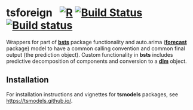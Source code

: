 # tsforeign &nbsp; [![R](https://github.com/tsmodels/tsforeign/workflows/R/badge.svg)](https://github.com/tsmodels/tsforeign/actions?query=workflow%3AR) [![Build Status](https://travis-ci.org/tsmodels/tsforeign.svg?branch=master)](https://travis-ci.org/tsmodels/tsforeign) [![Build status](https://ci.appveyor.com/api/projects/status/github/tsmodels/tsforeign?branch=master)](https://ci.appveyor.com/project/kthohr/tsforeign/branch/master)
Wrappers for part of [**bsts**](https://cran.r-project.org/web/packages/bsts/) package functionality and auto.arima ([**forecast**](https://cran.r-project.org/web/packages/forecast/) package) model to have a common calling convention and common final output (the prediction object). Custom functionality in **bsts** includes predictive decomposition of components and conversion to a [**dlm**](https://cran.r-project.org/web/packages/dlm/) object.

## Installation

For installation instructions and vignettes for **tsmodels** packages, see https://tsmodels.github.io/.